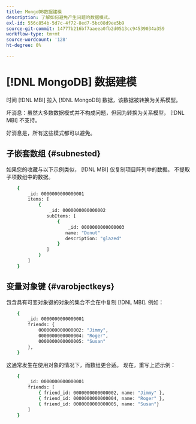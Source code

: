 ```yaml
---
title: MongoDB数据建模
description: 了解如何避免产生问题的数据模式。
exl-id: 556c854b-5d7c-4f72-8ed7-5bc08d9ee5b9
source-git-commit: 14777b216bf7aaeea0fb2d0513cc94539034a359
workflow-type: tm+mt
source-wordcount: '128'
ht-degree: 0%

---
```


# [!DNL MongoDB] 数据建模

时间 [!DNL MBI] 拉入 [!DNL MongoDB] 数据，该数据被转换为关系模型。

坏消息：虽然大多数数据模式并不构成问题，但因为转换为关系模型， [!DNL MBI] 不支持。

好消息是，所有这些模式都可以避免。

## 子嵌套数组 {#subnested}

如果您的收藏与以下示例类似， [!DNL MBI] 仅复制项目阵列中的数据。 不提取子项数组中的数据。

```bash
    {
        _id: 0000000000000001
        items: [
            {
                _id: 0000000000000002
               subItems: [
                   {
                       _id: 0000000000000003
                      name: "Donut"
                      description: "glazed"
                   }
               ]
            }
        ]
    }
```

## 变量对象键 {#varobjectkeys}

包含具有可变对象键的对象的集合不会在中复制 [!DNL MBI]. 例如：

```bash
    {
        _id: 0000000000000001
        friends: {
            0000000000000002: "Jimmy",
            0000000000000004: "Roger",
            0000000000000005: "Susan"
        },
    }
```

这通常发生在使用对象的情况下，而数组更合适。 现在，重写上述示例：

```bash
    {
        _id: 0000000000000001
        friends: [
            { friend_id: 0000000000000002, name: "Jimmy" },
            { friend_id: 0000000000000004, name: "Roger" },
            { friend_id: 0000000000000005, name: "Susan"}
        ]
    }
```
